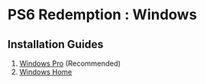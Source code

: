 # PS6 Redemption : Windows
## Installation Guides
1. [Windows Pro](pro) (Recommended)
2. [Windows Home](home)